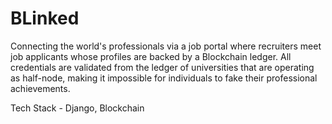 # BLinked
Connecting the world's professionals via a job portal where recruiters meet job applicants whose profiles are backed by a Blockchain ledger. All credentials are validated from the ledger of universities that are operating as half-node, making it impossible for individuals to fake their professional achievements.


Tech Stack -  Django, Blockchain 
